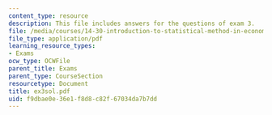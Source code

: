 ```yaml
---
content_type: resource
description: This file includes answers for the questions of exam 3.
file: /media/courses/14-30-introduction-to-statistical-method-in-economics-spring-2006/f9dbae0e36e1f8d8c82f67034da7b7dd_ex3sol.pdf
file_type: application/pdf
learning_resource_types:
- Exams
ocw_type: OCWFile
parent_title: Exams
parent_type: CourseSection
resourcetype: Document
title: ex3sol.pdf
uid: f9dbae0e-36e1-f8d8-c82f-67034da7b7dd
---
```

